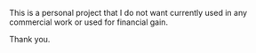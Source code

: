 This is a personal project that I do not want currently used in any commercial work or used for financial gain.



Thank you.
